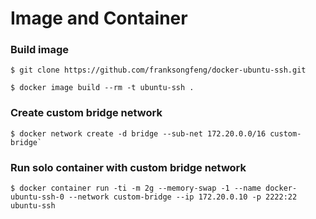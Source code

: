 Image and Container
===================

### Build image

``
$ git clone https://github.com/franksongfeng/docker-ubuntu-ssh.git
``

``
$ docker image build --rm -t ubuntu-ssh .
``

### Create custom bridge network

``
$ docker network create -d bridge --sub-net 172.20.0.0/16 custom-bridge`
``

### Run solo container with custom bridge network

``
$ docker container run -ti -m 2g --memory-swap -1 --name docker-ubuntu-ssh-0 --network custom-bridge --ip 172.20.0.10 -p 2222:22 ubuntu-ssh
``

